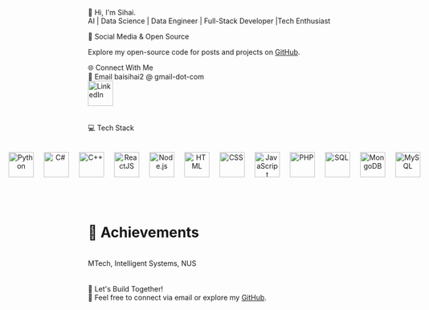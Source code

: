 🌟 Hi, I'm Sihai.<br />
AI | Data Science | Data Engineer | Full-Stack Developer |Tech Enthusiast

🎥 Social Media & Open Source
<p>
  Explore my open-source code for posts and projects on 
  <a href="https://github.com/baisihai" target="_blank">GitHub</a>.
</p>

🌐 Connect With Me<br />
💌 Email baisihai2 @ gmail-dot-com<br />
<img src="https://aifxtechnologies.com/github/bsh/img/linkedin-logo-20.png" alt="LinkedIn" title="LinkedIn" style="width: 50px;" /> <br />
<a href="https://www.linkedin.com/in/sihai-bai-284097b/" target="_blank"></a> <br />
<br />
💻 Tech Stack
<div align="center" style="display: flex; justify-content: center; gap: 20px; flex-wrap: nowrap; padding: 20px;"> <a href="https://www.python.org/" target="_blank"> <img src="https://aifxtechnologies.com/github/bsh/img/python-logo.png" alt="Python" title="Python" style="width: 50px;" /></a> <a href="https://dotnet.microsoft.com/en-us/languages/csharp/" target="_blank"> <img src="https://aifxtechnologies.com/github/bsh/img/c-sharp-logo.png" alt="C#" title="C#" style="width: 50px;" /></a> <a href="https://isocpp.org/std/the-standard" target="_blank"> <img src="https://aifxtechnologies.com/github/bsh/img/cplusplus-logo.png" alt="C++" title="C++" style="width: 50px;" /></a> <a href="https://reactjs.org/" target="_blank"> <img src="https://aifxtechnologies.com/github/bsh/img/react-native-logo.png" alt="ReactJS" title="ReactJS" style="width: 50px;" /></a> <a href="https://nodejs.org/" target="_blank"> <img src="https://aifxtechnologies.com/github/bsh/img/node-js-logo.png" alt="Node.js" title="Node.js" style="width: 50px;" /></a> <a href="https://html.spec.whatwg.org/multipage/" target="_blank"> <img src="https://aifxtechnologies.com/github/bsh/img/html-5-logo.png" alt="HTML" title="HTML" style="width: 50px;" /></a> <a href="https://www.w3.org/Style/CSS/" target="_blank"> <img src="https://aifxtechnologies.com/github/bsh/img/css3-logo.png" alt="CSS" title="CSS" style="width: 50px;" /></a> <a href="https://www.javascript.com/" target="_blank"> <img src="https://aifxtechnologies.com/github/bsh/img/javascript-logo.png" alt="JavaScript" title="JavaScript" style="width: 50px;" /></a> <a href="https://www.php.net/" target="_blank"> <img src="https://aifxtechnologies.com/github/bsh/img/php-logo.png" alt="PHP" title="PHP" style="width: 50px;" /></a> <a href="https://www.sql.org/" target="_blank"> <img src="https://aifxtechnologies.com/github/bsh/img/sql-logo.png" alt="SQL" title="SQL" style="width: 50px;" /></a> <a href="https://www.mongodb.com/" target="_blank"> <img src="https://aifxtechnologies.com/github/bsh/img/mongodb-logo.png" alt="MongoDB" title="MongoDB" style="width: 50px;" /></a> <a href="https://www.mysql.com/" target="_blank"> <img src="https://aifxtechnologies.com/github/bsh/img/mysql-logo.png" alt="MySQL" title="MySQL" style="width: 50px;" /></a> </div>
<br />
<br />
<h1>🌟 Achievements</h1> <br />
MTech, Intelligent Systems, NUS<br />
<br />
<br />
🚀 Let's Build Together!<br />
💌 Feel free to connect via email or explore my <a href="https://github.com/baisihai" target="_blank">GitHub</a>.
